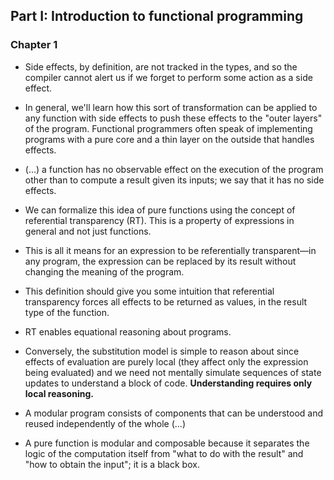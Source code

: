 ## Part I: Introduction to functional programming

### Chapter 1

* Side effects, by definition, are not tracked in the types, and so the compiler cannot alert us if we forget to perform some action as a side effect.

* In general, we'll learn how this sort of transformation can be applied to any function with side effects to push these effects to the "outer layers" of the program. Functional programmers often speak of implementing programs with a pure core and a thin layer on the outside that handles effects.

* (...) a function has no observable effect on the execution of the program other than to compute a result given its inputs; we say that it has no side effects.

* We can formalize this idea of pure functions using the concept of referential transparency (RT). This is a property of expressions in general and not just functions.

* This is all it means for an expression to be referentially transparent—in any program, the expression can be replaced by its result without changing the meaning of the program.

* This definition should give you some intuition that referential transparency forces all effects to be returned as values, in the result type of the function. 

* RT enables equational reasoning about programs.

* Conversely, the substitution model is simple to reason about since effects of evaluation are purely local (they affect only the expression being evaluated) and we need not mentally simulate sequences of state updates to understand a block of code. **Understanding requires only local reasoning.** 

* A modular program consists of components that can be understood and reused independently
of the whole (...)

* A pure function is modular and composable because it separates the logic of the computation itself from "what to do with the result" and "how to obtain the input"; it is a black box.